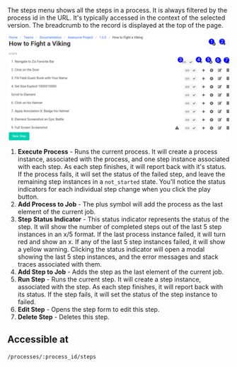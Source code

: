 The steps menu shows all the steps in a process. It is always filtered by the process id in the URL. It's typically accessed in the context of the selected version. The breadcrumb to the record is displayed at the top of the page.

![Step Menu Reference](images/step_menu_reference.png)

1. **Execute Process** - Runs the current process. It will create a process instance, associated with the process, and one step instance associated with each step. As each step finishes, it will report back with it's status. If the process fails, it will set the status of the failed step, and leave the remaining step instances in a `not_started` state. You'll notice the status indicators for each individual step change when you click the play button.
2. **Add Process to Job** - The plus symbol will add the process as the last element of the current job.
3. **Step Status Indicator** - This status indicator represents the status of the step. It will show the number of completed steps out of the last 5 step instances in an x/5 format. If the last process instance failed, it will turn red and show an x. If any of the last 5 step instances failed, it will show a yellow warning. Clicking the status indicator will open a modal showing the last 5 step instances, and the error messages and stack traces associated with them.
4. **Add Step to Job** - Adds the step as the last element of the current job.
5. **Run Step** - Runs the current step. It will create a step instance, associated with the step. As each step finishes, it will report back with its status. If the step fails, it will set the status of the step instance to failed.
6. **Edit Step** - Opens the step form to edit this step.
7. **Delete Step** - Deletes this step.

## Accessible at

`/processes/:process_id/steps`